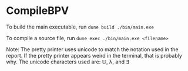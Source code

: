 # CompileBPV

To build the main executable, run `dune build ./bin/main.exe`

To compile a source file, run `dune exec ./bin/main.exe <filename>`

Note: The pretty printer uses unicode to match the notation used in the report. If the pretty printer appears weird in the terminal, that is probably why. The unicode characters used are: 𝕌, λ, and ∃